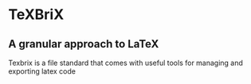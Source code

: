 TeXBriX
=======
A granular approach to LaTeX
----------------------------

Texbrix is a file standard that comes with useful tools for managing and exporting latex code
